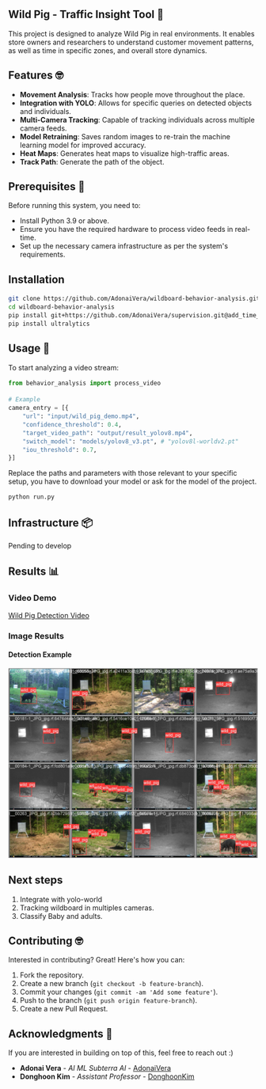 ## Wild Pig - Traffic Insight Tool 🎁
This project is designed to analyze Wild Pig in real environments. It enables store owners and researchers to understand customer movement patterns, as well as time in specific zones, and overall store dynamics.

## Features 🤓

- **Movement Analysis**: Tracks how people move throughout the place.
- **Integration with YOLO**: Allows for specific queries on detected objects and individuals.
- **Multi-Camera Tracking**: Capable of tracking individuals across multiple camera feeds.
- **Model Retraining**: Saves random images to re-train the machine learning model for improved accuracy.
- **Heat Maps**: Generates heat maps to visualize high-traffic areas.
- **Track Path**: Generate the path of the object.

## Prerequisites 📌

Before running this system, you need to:

- Install Python 3.9 or above.
- Ensure you have the required hardware to process video feeds in real-time.
- Set up the necessary camera infrastructure as per the system's requirements.

## Installation

```bash
git clone https://github.com/AdonaiVera/wildboard-behavior-analysis.git
cd wildboard-behavior-analysis
pip install git+https://github.com/AdonaiVera/supervision.git@add_time_byte_tracking
pip install ultralytics
```

## Usage 📌

To start analyzing a video stream:

```python
from behavior_analysis import process_video

# Example
camera_entry = [{
    "url": "input/wild_pig_demo.mp4",
    "confidence_threshold": 0.4,
    "target_video_path": "output/result_yolov8.mp4",
    "switch_model": "models/yolov8_v3.pt", # "yolov8l-worldv2.pt"
    "iou_threshold": 0.7,
}]
```

Replace the paths and parameters with those relevant to your specific setup, you have to download your model or ask for the model of the project.

```bash
python run.py
```

## Infrastructure 📦 
Pending to develop

## Results 📊

### Video Demo

[Wild Pig Detection Video](https://youtu.be/ZUMFLSO9EvE)

### Image Results

#### Detection Example
![Detection Example](img/database_example.jpg)

## Next steps
1. Integrate with yolo-world
2. Tracking wildboard in multiples cameras.
3. Classify Baby and adults. 

## Contributing 🤓

Interested in contributing? Great! Here's how you can:

1. Fork the repository.
2. Create a new branch (`git checkout -b feature-branch`).
3. Commit your changes (`git commit -am 'Add some feature'`).
4. Push to the branch (`git push origin feature-branch`).
5. Create a new Pull Request.

## Acknowledgments 🎁

If you are interested in building on top of this, feel free to reach out :) 
* **Adonai Vera** - *AI ML Subterra AI* - [AdonaiVera](https://github.com/AdonaiVera)
* **Donghoon Kim** - *Assistant Professor* - [DonghoonKim](https://researchdirectory.uc.edu/p/kim3dn)

